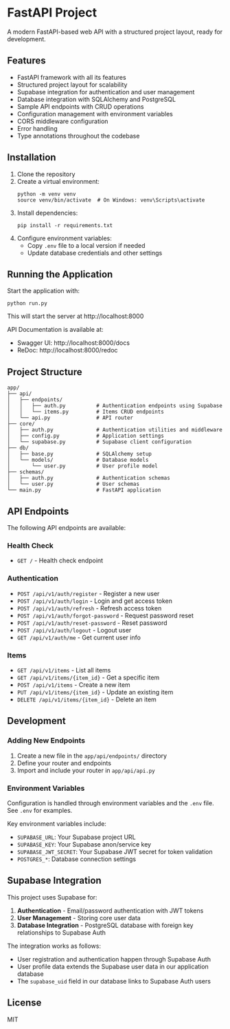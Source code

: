 # FastAPI Project

A modern FastAPI-based web API with a structured project layout, ready for development.

## Features

- FastAPI framework with all its features
- Structured project layout for scalability
- Supabase integration for authentication and user management
- Database integration with SQLAlchemy and PostgreSQL
- Sample API endpoints with CRUD operations
- Configuration management with environment variables
- CORS middleware configuration
- Error handling
- Type annotations throughout the codebase

## Installation

1. Clone the repository
2. Create a virtual environment:
   ```
   python -m venv venv
   source venv/bin/activate  # On Windows: venv\Scripts\activate
   ```
3. Install dependencies:
   ```
   pip install -r requirements.txt
   ```
4. Configure environment variables:
   - Copy `.env` file to a local version if needed
   - Update database credentials and other settings

## Running the Application

Start the application with:

```
python run.py
```

This will start the server at http://localhost:8000

API Documentation is available at:
- Swagger UI: http://localhost:8000/docs
- ReDoc: http://localhost:8000/redoc

## Project Structure

```
app/
├── api/
│   ├── endpoints/
│   │   ├── auth.py          # Authentication endpoints using Supabase
│   │   └── items.py         # Items CRUD endpoints
│   └── api.py               # API router
├── core/
│   ├── auth.py              # Authentication utilities and middleware
│   ├── config.py            # Application settings
│   └── supabase.py          # Supabase client configuration
├── db/
│   ├── base.py              # SQLAlchemy setup
│   └── models/              # Database models
│       └── user.py          # User profile model
├── schemas/
│   ├── auth.py              # Authentication schemas
│   └── user.py              # User schemas
└── main.py                  # FastAPI application
```

## API Endpoints

The following API endpoints are available:

### Health Check
- `GET /` - Health check endpoint

### Authentication
- `POST /api/v1/auth/register` - Register a new user
- `POST /api/v1/auth/login` - Login and get access token
- `POST /api/v1/auth/refresh` - Refresh access token
- `POST /api/v1/auth/forgot-password` - Request password reset
- `POST /api/v1/auth/reset-password` - Reset password
- `POST /api/v1/auth/logout` - Logout user
- `GET /api/v1/auth/me` - Get current user info

### Items
- `GET /api/v1/items` - List all items
- `GET /api/v1/items/{item_id}` - Get a specific item
- `POST /api/v1/items` - Create a new item
- `PUT /api/v1/items/{item_id}` - Update an existing item
- `DELETE /api/v1/items/{item_id}` - Delete an item

## Development

### Adding New Endpoints

1. Create a new file in the `app/api/endpoints/` directory
2. Define your router and endpoints
3. Import and include your router in `app/api/api.py`

### Environment Variables

Configuration is handled through environment variables and the `.env` file. See `.env` for examples.

Key environment variables include:
- `SUPABASE_URL`: Your Supabase project URL
- `SUPABASE_KEY`: Your Supabase anon/service key
- `SUPABASE_JWT_SECRET`: Your Supabase JWT secret for token validation
- `POSTGRES_*`: Database connection settings

## Supabase Integration

This project uses Supabase for:

1. **Authentication** - Email/password authentication with JWT tokens
2. **User Management** - Storing core user data
3. **Database Integration** - PostgreSQL database with foreign key relationships to Supabase Auth

The integration works as follows:
- User registration and authentication happen through Supabase Auth
- User profile data extends the Supabase user data in our application database
- The `supabase_uid` field in our database links to Supabase Auth users

## License

MIT